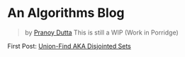 # An Algorithms Blog
> by [Pranoy Dutta](https://github.com/prydt)
> This is still a WIP (Work in Porridge)

First Post: [Union-Find AKA Disjointed Sets](https://prydt.github.io/algorithms//union_find/union_find)
